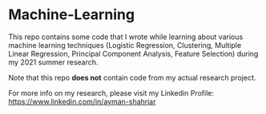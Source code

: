 # Machine-Learning

This repo contains some code that I wrote while learning about various machine learning techniques (Logistic Regression, Clustering, Multiple Linear Regression, Principal Component Analysis, Feature Selection) during my 2021 summer research. 

Note that this repo **does not** contain code from my actual research project.

For more info on my research, please visit my Linkedin Profile: https://www.linkedin.com/in/ayman-shahriar
